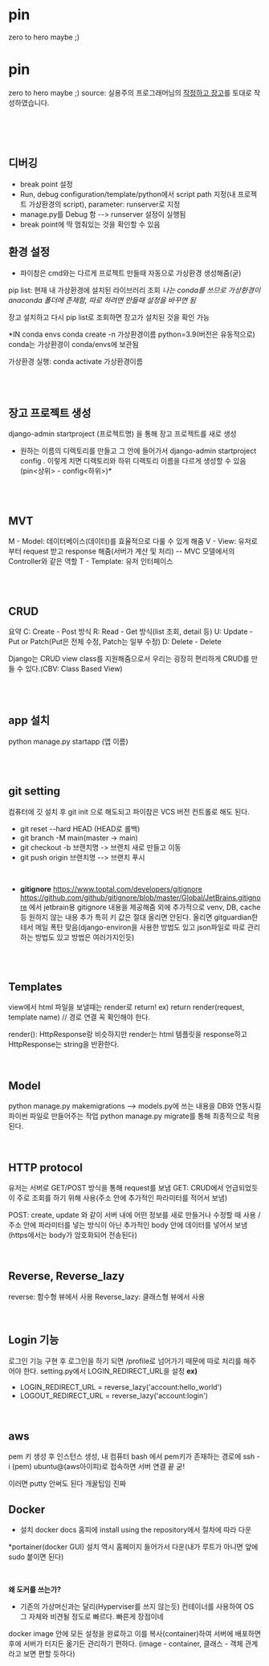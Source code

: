 # pin
zero to hero maybe ;)

# pin
zero to hero maybe ;)
source: 실용주의 프로그래머님의 [작정하고 장고](https://www.youtube.com/watch?v=fz6hYVOer2Y&list=PLQFurmxCuZ2RVfilzQB5rCGWuODBf4Qjo&index=1)를 토대로 작성하였습니다.

<br><br><br>

## 디버깅
- break point 설정
- Run, debug configuration/template/python에서 script path 지정(내 프로젝트 가상환경의 script), parameter: runserver로 지정  
- manage.py를 Debug 함 --> runserver 설정이 실행됨
- break point에 딱 멈춰있는 것을 확인할 수 있음

## 환경 설정 
* 파이참은 cmd와는 다르게 프로젝트 만들때 자동으로 가상환경 생성해줌(굳)

pip list: 현재 내 가상환경에 설치된 라이브러리 조회
*나는 conda를 쓰므로 가상환경이 anaconda 폴더에 존재함, 따로 하려면 만들때 설정을 바꾸면 됨*

장고 설치하고 다시 pip list로 조회하면 장고가 설치된 것을 확인 가능

*IN conda envs
conda create -n 가상환경이름 python=3.9(버전은 유동적으로)
conda는 가상환경이 conda/envs에 보관됨

가상환경 실행: conda activate 가상환경이름 

<br><br>



## 장고 프로젝트 생성
django-admin startproject (프로젝트명) 을 통해 장고 프로젝트를 새로 생성
* 원하는 이름의 디렉토리를 만들고 그 안에 들어가서 django-admin startproject config . 이렇게 치면 디렉토리와 하위 디렉토리 이름을 다르게 생성할 수 있음(pin<상위> - config<하위>)*

<br><br>

## MVT
M - Model: 데이터베이스(데이터)를 효율적으로 다룰 수 있게 해줌
V - View: 유저로부터 request 받고 response 해줌(서버가 계산 및 처리) -- MVC 모델에서의 Controller와 같은 역할
T - Template: 유저 인터페이스

<br><br>

## CRUD

요약
C: Create - Post 방식
R: Read - Get 방식(list 조회, detail 등)
U: Update - Put or Patch(Put은 전체 수정, Patch는 일부 수정)
D: Delete - Delete

Django는 CRUD view class를 지원해줌으로서 우리는 굉장히 편리하게 CRUD를 만들 수 있다.(CBV: Class Based View)

<br><br>

## app 설치
python manage.py startapp (앱 이름)

<br><br>

## git setting
컴퓨터에 깃 설치 후 
git init 으로 해도되고 파이참은 VCS 버전 컨트롤로 해도 된다.

- git reset --hard HEAD (HEAD로 롤백)
- git branch -M main(master -> main)
- git checkout -b 브랜치명 -> 브랜치 새로 만들고 이동
- git push origin 브랜치명 --> 브랜치 푸시

<br>

* **gitignore**
https://www.toptal.com/developers/gitignore
https://github.com/github/gitignore/blob/master/Global/JetBrains.gitignore 에서 jetbrain용 gitignore 내용을 제공해줌
외에 추가적으로 venv, DB, cache 등 원하지 않는 내용 추가
특히 키 값은 절대 올리면 안된다. 올리면 gitguardian한테서 메일 폭탄 맞음(django-environ을 사용한 방법도 있고 json파일로 따로 관리하는 방법도 있고 방법은 여러가지인듯)

<br><br>

## Templates

view에서 html 파일을 보낼때는 render로 return! ex) return render(request, template name) // 경로 연결 꼭 확인해야 한다.

render(): HttpResponse랑 비슷하지만 render는 html 템플릿을 response하고 HttpResponse는 string을 반환한다. 

<br>

## Model

python manage.py makemigrations 
--> models.py에 쓰는 내용을 DB와 연동시킬 파이썬 파일로 만들어주는 작업 
python manage.py migrate를 통해 최종적으로 적용된다.

<br>

## HTTP protocol

유저는 서버로 GET/POST 방식을 통해 request를 보냄
GET: CRUD에서 언급되었듯이 주로 조회를 하기 위해 사용(주소 안에 추가적인 파라미터를 적어서 보냄) 

POST: create, update 와 같이 서버 내에 어떤 정보를 새로 만들거나 수정할 때 사용 / 주소 안에 파라미터를 넣는 방식이 아닌 추가적인 body 안에 데이터를 넣어서 보냄(https에서는 body가 암호화되어 전송된다)

<br>

## Reverse, Reverse_lazy

reverse: 함수형 뷰에서 사용
Reverse_lazy: 클래스형 뷰에서 사용

<br>

## Login 기능

로그인 기능 구현 후 로그인을 하기 되면 /profile로 넘어가기 때문에 따로 처리를 해주어야 한다.
setting.py에서 LOGIN_REDIRECT_URL을 설정
**ex)**
- LOGIN_REDIRECT_URL = reverse_lazy('account:hello_world')
- LOGOUT_REDIRECT_URL = reverse_lazy('account:login')

<br>

## aws

pem 키 생성 후 인스턴스 생성, 내 컴퓨터 bash 에서 pem키가 존재하는 경로에 ssh -i (pem) ubuntu@(aws아이피)로 접속하면 서버 연결 끝 굳!

이러면 putty 안써도 된다 개꿀팁임 진짜

## Docker

- 설치
docker docs 홈피에 install using the repository에서 절차에 따라 다운

*portainer(docker GUI) 설치 역시 홈페이지 들어가서 다운(내가 루트가 아니면 앞에 sudo 붙이면 된다)

<br>

**왜 도커를 쓰는가?**

- 기존의 가상머신과는 달리(Hyperviser를 쓰지 않는듯) 컨테이너를 사용하여 OS 그 자체와 비견될 정도로 빠르다. 빠른게 장점이네

docker image 안에 모든 설정을 완료하고 이를 복사(container)하여 서버에 배포하면 후에 서버가 터지든 옮기든 관리하기 편하다. (image - container, 클래스 - 객체 관계라고 보면 편할 듯하다)









